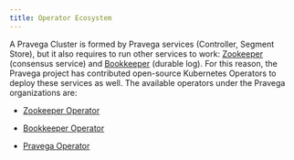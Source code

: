 ```yaml
---
title: Operator Ecosystem
---
```


<!--
Copyright Pravega Authors.

Licensed under the Apache License, Version 2.0 (the "License");
you may not use this file except in compliance with the License.
You may obtain a copy of the License at

    http://www.apache.org/licenses/LICENSE-2.0

Unless required by applicable law or agreed to in writing, software
distributed under the License is distributed on an "AS IS" BASIS,
WITHOUT WARRANTIES OR CONDITIONS OF ANY KIND, either express or implied.
See the License for the specific language governing permissions and
limitations under the License.
-->

A Pravega Cluster is formed by Pravega services (Controller, Segment Store), but it also requires to run other 
services to work: [Zookeeper](https://zookeeper.apache.org/) (consensus service) and 
[Bookkeeper](https://bookkeeper.apache.org/) (durable log). For this reason, the Pravega project has contributed 
open-source Kubernetes Operators to deploy these services as well. 
The available operators under the Pravega organizations are:

- [Zookeeper Operator](https://github.com/pravega/zookeeper-operator)

- [Bookkeeper Operator](https://github.com/pravega/bookkeeper-operator) 

- [Pravega Operator](https://github.com/pravega/pravega-operator)